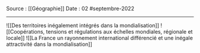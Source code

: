 Source : [[Géographie]]
Date : 02 #septembre-2022
***
![[Des territoires inégalement intégrés dans la mondialisation]]
![[Coopérations, tensions et régulations aux échelles mondiales, régionale et locale]]
![[La France  un rayonnement international différencié et une inégale attractivité dans la mondialisation]]